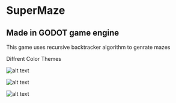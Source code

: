 # SuperMaze
## Made in GODOT game engine

This game uses recursive backtracker algorithm to genrate mazes

Diffrent Color Themes

![alt text](https://i.imgur.com/Alaem8C.jpg)

![alt text](https://imgur.com/dkNgaCf.jpg)

![alt text](https://imgur.com/cGNG6qG.jpg)
